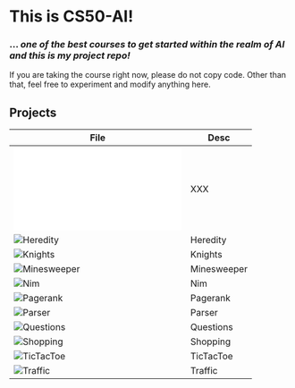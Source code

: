 # This is CS50-AI!
### ... _one of the best courses to get started within the realm of AI and this is my project repo!_

If you are taking the course right now, please do not copy code. Other than that, feel free to experiment and modify anything here.

## Projects

| File | Desc |
| ------ | ------ |
| ![Crossword](crossword/crossword.md) | XXX |
| ![Heredity](heredity/) | Heredity |
| ![Knights](Knights/) | Knights |
| ![Minesweeper](Minesweeper/) | Minesweeper |
| ![Nim](Nim/) | Nim |
| ![Pagerank](Pagerank/) | Pagerank |
| ![Parser](Parser/) | Parser |
| ![Questions](Questions/) | Questions |
| ![Shopping](Shopping/) | Shopping |
| ![TicTacToe](TicTacToe/) | TicTacToe |
| ![Traffic](Traffic/) | Traffic |

